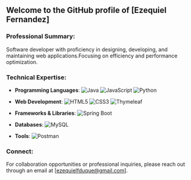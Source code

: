 ## Welcome to the GitHub profile of [Ezequiel Fernandez]

### Professional Summary:
Software developer with proficiency in designing, developing, and maintaining web applications.Focusing on efficiency and performance optimization.

### Technical Expertise:

- **Programming Languages**: 
  ![Java](https://img.shields.io/badge/-Java-E34A86?style=flat-square&logo=java)
  ![JavaScript](https://img.shields.io/badge/-JavaScript-black?style=flat-square&logo=javascript)
  ![Python](https://img.shields.io/badge/-Python-3776AB?style=flat-square&logo=python)

- **Web Development**:
  ![HTML5](https://img.shields.io/badge/-HTML5-E34F26?style=flat-square&logo=html5&logoColor=white)
  ![CSS3](https://img.shields.io/badge/-CSS3-1572B6?style=flat-square&logo=css3)
  ![Thymeleaf](https://img.shields.io/badge/-Thymeleaf-005F0F?style=flat-square&logo=thymeleaf)

- **Frameworks & Libraries**:
  ![Spring Boot](https://img.shields.io/badge/-SpringBoot-6DB33F?style=flat-square&logo=spring-boot)

- **Databases**:
  ![MySQL](https://img.shields.io/badge/-MySQL-black?style=flat-square&logo=mysql)

- **Tools**:
  ![Postman](https://img.shields.io/badge/-Postman-FF6C37?style=flat-square&logo=postman)



### Connect:
For collaboration opportunities or professional inquiries, please reach out through an email at [ezequielfduque@gmail.com].

